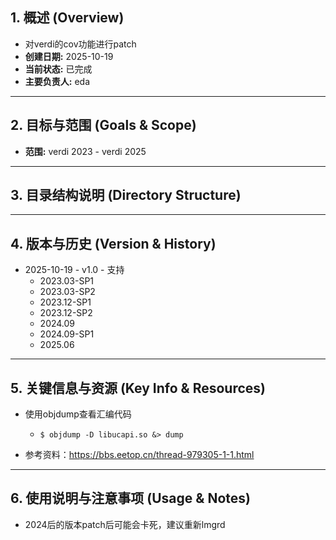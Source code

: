 ## 1. 概述 (Overview)

- 对verdi的cov功能进行patch
- **创建日期:** 2025-10-19
- **当前状态:** 已完成
- **主要负责人:** eda

---

## 2. 目标与范围 (Goals & Scope)

- **范围:** verdi 2023 - verdi 2025

---

## 3. 目录结构说明 (Directory Structure)


---

## 4. 版本与历史 (Version & History)

- 2025-10-19 - v1.0 - 支持
  - 2023.03-SP1
  - 2023.03-SP2
  - 2023.12-SP1
  - 2023.12-SP2
  - 2024.09
  - 2024.09-SP1
  - 2025.06

---

## 5. 关键信息与资源 (Key Info & Resources)

- 使用objdump查看汇编代码
  - ` $ objdump -D libucapi.so &> dump `

- 参考资料：https://bbs.eetop.cn/thread-979305-1-1.html

---

## 6. 使用说明与注意事项 (Usage & Notes)
 - 2024后的版本patch后可能会卡死，建议重新lmgrd

